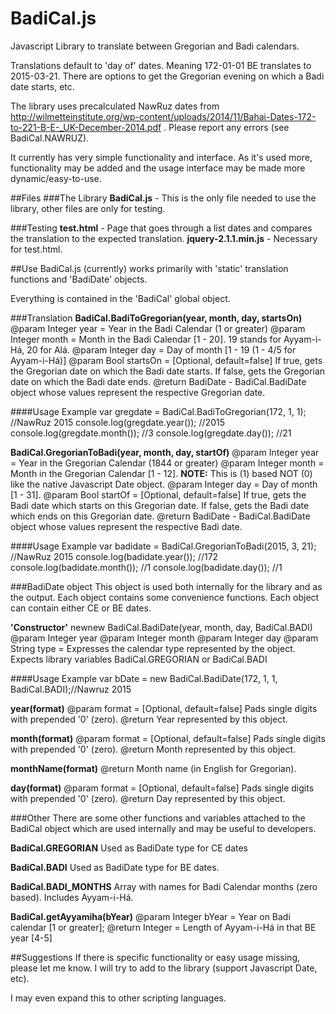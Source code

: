 # BadiCal.js
Javascript Library to translate between Gregorian and Badi calendars.

Translations default to 'day of' dates.  Meaning 172-01-01 BE translates to 2015-03-21.  There are options to get the Gregorian evening on which a Badi date starts, etc.

The library uses precalculated NawRuz dates from http://wilmetteinstitute.org/wp-content/uploads/2014/11/Bahai-Dates-172-to-221-B-E-_UK-December-2014.pdf .  Please report any errors (see BadiCal.NAWRUZ).

It currently has very simple functionality and interface.  As it's used more, functionality may be added and the usage interface may be made more dynamic/easy-to-use.

##Files
###The Library
**BadiCal.js** - This is the only file needed to use the library, other files are only for testing.

###Testing
**test.html** - Page that goes through a list dates and compares the translation to the expected translation.
**jquery-2.1.1.min.js** - Necessary for test.html.

##Use
BadiCal.js (currently) works primarily with 'static' translation functions and 'BadiDate' objects.

Everything is contained in the 'BadiCal' global object.

###Translation
**BadiCal.BadiToGregorian(year, month, day, startsOn)**
@param Integer year = Year in the Badi Calendar (1 or greater)
@param Integer month = Month in the Badi Calendar [1 - 20].  19 stands for Ayyam-i-Há, 20 for Alá. 
@param Integer day = Day of month [1 - 19 (1 - 4/5 for Ayyam-i-Há)]
@param Bool startsOn = [Optional, default=false] If true, gets the Gregorian date on which the Badi date starts.  If false, gets the Gregorian date on which the Badi date ends.
@return BadiDate - BadiCal.BadiDate object whose values represent the respective Gregorian date.

####Usage Example
var gregdate = BadiCal.BadiToGregorian(172, 1, 1); //NawRuz 2015
console.log(gregdate.year()); //2015
console.log(gregdate.month()); //3
console.log(gregdate.day()); //21


**BadiCal.GregorianToBadi(year, month, day, startOf)**
@param Integer year = Year in the Gregorian Calendar (1844 or greater)
@param Integer month = Month in the Gregorian Calendar [1 - 12]. **NOTE:** This is (1) based NOT (0) like the native Javascript Date object. 
@param Integer day = Day of month [1 - 31].
@param Bool startOf = [Optional, default=false] If true, gets the Badi date which starts on this Gregorian date.  If false, gets the Badi date which ends on this Gregorian date.
@return BadiDate - BadiCal.BadiDate object whose values represent the respective Badi date.

####Usage Example
var badidate = BadiCal.GregorianToBadi(2015, 3, 21); //NawRuz 2015
console.log(badidate.year()); //172
console.log(badidate.month()); //1
console.log(badidate.day()); //1

	
###BadiDate object
This object is used both internally for the library and as the output.  Each object contains some convenience functions.  Each object can contain either CE or BE dates.

**'Constructor'** newnew BadiCal.BadiDate(year, month, day, BadiCal.BADI)
@param Integer year
@param Integer month 
@param Integer day
@param String type = Expresses the calendar type represented by the object. Expects library variables BadiCal.GREGORIAN or BadiCal.BADI

####Usage Example
var bDate = new BadiCal.BadiDate(172, 1, 1, BadiCal.BADI);//Nawruz 2015

**year(format)**
@param format = [Optional, default=false] Pads single digits with prepended '0' (zero).
@return Year represented by this object.

**month(format)**
@param format = [Optional, default=false] Pads single digits with prepended '0' (zero).
@return Month represented by this object.

**monthName(format)**
@return Month name (in English for Gregorian).

**day(format)**
@param format = [Optional, default=false] Pads single digits with prepended '0' (zero).
@return Day represented by this object.


###Other
There are some other functions and variables attached to the BadiCal object which are used internally and may be useful to developers.

**BadiCal.GREGORIAN**
Used as BadiDate type for CE dates

**BadiCal.BADI**
Used as BadiDate type for BE dates.

**BadiCal.BADI_MONTHS**
Array with names for Badi Calendar months (zero based).  Includes Ayyam-i-Há.

**BadiCal.getAyyamiha(bYear)**
@param Integer bYear = Year on Badi calendar [1 or greater];
@return Integer = Length of Ayyam-i-Há in that BE year [4-5]

##Suggestions
If there is specific functionality or easy usage missing, please let me know.  I will try to add to the library (support Javascript Date, etc).

I may even expand this to other scripting languages.







